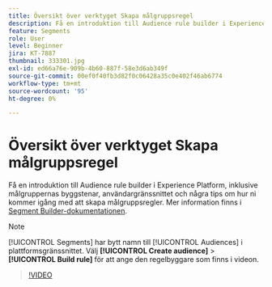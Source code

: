 ```yaml
---
title: Översikt över verktyget Skapa målgruppsregel
description: Få en introduktion till Audience rule builder i Experience Platform, inklusive målgruppernas byggstenar, användargränssnittet och några tips om hur ni kommer igång med att skapa målgruppsregler.
feature: Segments
role: User
level: Beginner
jira: KT-7887
thumbnail: 333301.jpg
exl-id: ed66a76e-909b-4b60-887f-58e3d6ab349f
source-git-commit: 00ef0f40fb3d82f0c06428a35c0e402f46ab6774
workflow-type: tm+mt
source-wordcount: '95'
ht-degree: 0%

---
```


# Översikt över verktyget Skapa målgruppsregel

Få en introduktion till Audience rule builder i Experience Platform, inklusive målgruppernas byggstenar, användargränssnittet och några tips om hur ni kommer igång med att skapa målgruppsregler. Mer information finns i [Segment Builder-dokumentationen](https://experienceleague.adobe.com/docs/experience-platform/segmentation/ui/segment-builder.html).

>[!NOTE]
>
> [!UICONTROL Segments] har bytt namn till [!UICONTROL Audiences] i plattformsgränssnittet. Välj **[!UICONTROL Create audience]** > **[!UICONTROL Build rule]** för att ange den regelbyggare som finns i videon.


>[!VIDEO](https://video.tv.adobe.com/v/333301/?learn=on)

